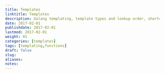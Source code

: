 ```yaml
---
title: Templates
linktitle: Templates
description: Golang templating, template types and lookup order, shortcodes, and data.
date: 2017-02-01
publishdate: 2017-02-01
lastmod: 2017-02-01
weight: 01
categories: [templates]
tags: [templating,functions]
draft: false
slug:
aliases:
notes:
---
```

